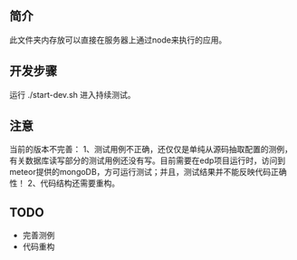 简介
--------
此文件夹内存放可以直接在服务器上通过node来执行的应用。

开发步骤
-----------
运行 ./start-dev.sh 进入持续测试。

注意
-----
当前的版本不完善：
1、测试用例不正确，还仅仅是单纯从源码抽取配置的测例，有关数据库读写部分的测试用例还没有写。目前需要在edp项目运行时，访问到meteor提供的mongoDB，方可运行测试；并且，测试结果并不能反映代码正确性！
2、代码结构还需要重构。

TODO
-----
* 完善测例
* 代码重构


